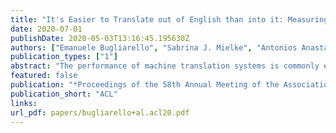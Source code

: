 ```yaml
---
title: "It's Easier to Translate out of English than into it: Measuring Neural Translation Difficulty by Cross-Mutual Information"
date: 2020-07-01
publishDate: 2020-05-03T13:16:45.195630Z
authors: ["Emanuele Bugliarello", "Sabrina J. Mielke", "Antonios Anastasopoulos", "Ryan Cotterell", "Naoaki Okazaki"]
publication_types: ["1"]
abstract: "The performance of machine translation systems is commonly evaluated in terms of BLEU scores (Papineni et al., 2002). However, due to its asymmetric formulation, BLEU does not allow an assessment of which translation directions are more difficult to model. In this paper, we propose a symmetric, information-theoretic measure based on mutual information, that allows us to properly evaluate the difficulty of generating text in the target language by removing the effect of the difficulty of the language modelling component. We then present the first systematic and controlled study of cross-lingual translation difficulties using modern state-of-the-art systems."
featured: false
publication: "*Proceedings of the 58th Annual Meeting of the Association for Computational Linguistics*"
publication_short: "ACL"
links:
url_pdf: papers/bugliarello+al.acl20.pdf
---
```



